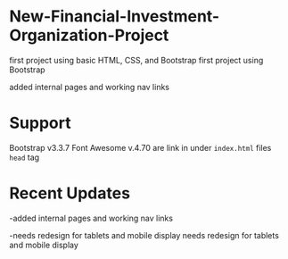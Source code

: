 # New-Financial-Investment-Organization-Project


first project using basic HTML, CSS, and Bootstrap
first project using Bootstrap

added internal pages and working nav links

<h1> Support </h1>
Bootstrap v3.3.7
Font Awesome v.4.70
are link in under <code>index.html</code> files <code> head</code> tag


<h1> Recent Updates </h1>
-added internal pages and working nav links

-needs redesign for tablets and mobile display
needs redesign for tablets and mobile display

